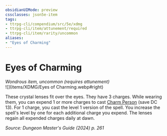 ```yaml
---
obsidianUIMode: preview
cssclasses: json5e-item
tags:
- ttrpg-cli/compendium/src/5e/xdmg
- ttrpg-cli/item/attunement/required
- ttrpg-cli/item/rarity/uncommon
aliases: 
- "Eyes of Charming"
---
```

# Eyes of Charming
*Wondrous item, uncommon (requires attunement)*  
![](items/XDMG/Eyes of Charming.webp#right)  


These crystal lenses fit over the eyes. They have 3 charges. While wearing them, you can expend 1 or more charges to cast [Charm Person](charm-person-xphb.md) (save DC 13). For 1 charge, you cast the level 1 version of the spell. You increase the spell's level by one for each additional charge you expend. The lenses regain all expended charges daily at dawn.

*Source: Dungeon Master's Guide (2024) p. 261*